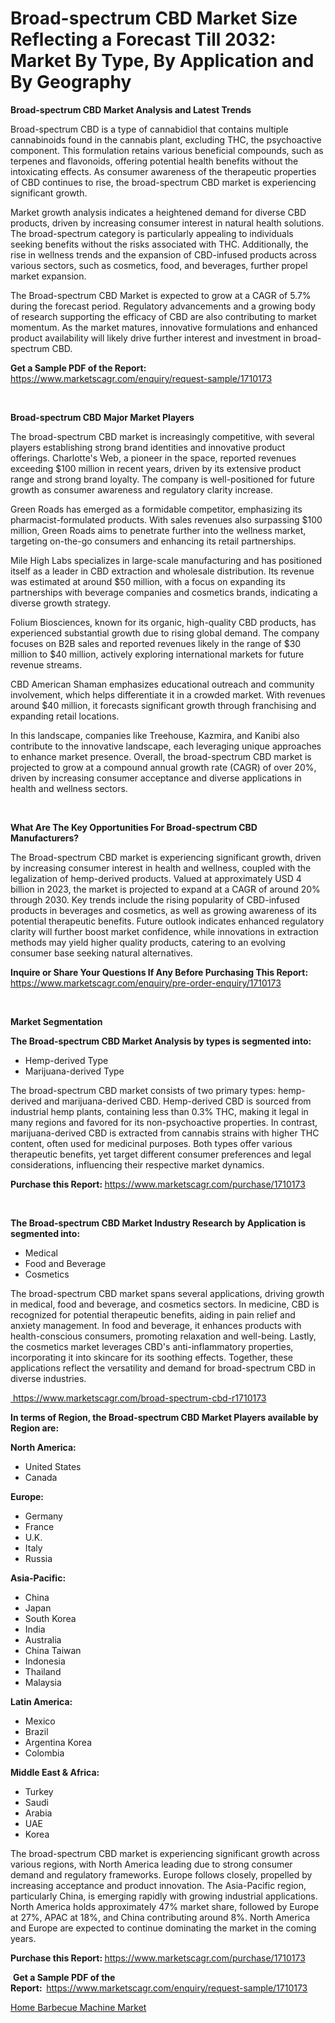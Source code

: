 <p><h1>Broad-spectrum CBD Market Size Reflecting a Forecast Till 2032: Market By Type, By Application and By Geography</h1></p><p><strong>Broad-spectrum CBD Market Analysis and Latest Trends</strong></p>
<p><p>Broad-spectrum CBD is a type of cannabidiol that contains multiple cannabinoids found in the cannabis plant, excluding THC, the psychoactive component. This formulation retains various beneficial compounds, such as terpenes and flavonoids, offering potential health benefits without the intoxicating effects. As consumer awareness of the therapeutic properties of CBD continues to rise, the broad-spectrum CBD market is experiencing significant growth.</p><p>Market growth analysis indicates a heightened demand for diverse CBD products, driven by increasing consumer interest in natural health solutions. The broad-spectrum category is particularly appealing to individuals seeking benefits without the risks associated with THC. Additionally, the rise in wellness trends and the expansion of CBD-infused products across various sectors, such as cosmetics, food, and beverages, further propel market expansion.</p><p>The Broad-spectrum CBD Market is expected to grow at a CAGR of 5.7% during the forecast period. Regulatory advancements and a growing body of research supporting the efficacy of CBD are also contributing to market momentum. As the market matures, innovative formulations and enhanced product availability will likely drive further interest and investment in broad-spectrum CBD.</p></p>
<p><strong>Get a Sample PDF of the Report:&nbsp;</strong> <a href="https://www.marketscagr.com/enquiry/request-sample/1710173?utm_campaign=2136&utm_medium=2&utm_source=Github&utm_content=ia&utm_term=27032025&utm_id=broad-spectrum-cbd">https://www.marketscagr.com/enquiry/request-sample/1710173</a></p>
<p>&nbsp;</p>
<p><strong>Broad-spectrum CBD Major Market Players</strong></p>
<p><p>The broad-spectrum CBD market is increasingly competitive, with several players establishing strong brand identities and innovative product offerings. Charlotte's Web, a pioneer in the space, reported revenues exceeding $100 million in recent years, driven by its extensive product range and strong brand loyalty. The company is well-positioned for future growth as consumer awareness and regulatory clarity increase.</p><p>Green Roads has emerged as a formidable competitor, emphasizing its pharmacist-formulated products. With sales revenues also surpassing $100 million, Green Roads aims to penetrate further into the wellness market, targeting on-the-go consumers and enhancing its retail partnerships.</p><p>Mile High Labs specializes in large-scale manufacturing and has positioned itself as a leader in CBD extraction and wholesale distribution. Its revenue was estimated at around $50 million, with a focus on expanding its partnerships with beverage companies and cosmetics brands, indicating a diverse growth strategy.</p><p>Folium Biosciences, known for its organic, high-quality CBD products, has experienced substantial growth due to rising global demand. The company focuses on B2B sales and reported revenues likely in the range of $30 million to $40 million, actively exploring international markets for future revenue streams.</p><p>CBD American Shaman emphasizes educational outreach and community involvement, which helps differentiate it in a crowded market. With revenues around $40 million, it forecasts significant growth through franchising and expanding retail locations.</p><p>In this landscape, companies like Treehouse, Kazmira, and Kanibi also contribute to the innovative landscape, each leveraging unique approaches to enhance market presence. Overall, the broad-spectrum CBD market is projected to grow at a compound annual growth rate (CAGR) of over 20%, driven by increasing consumer acceptance and diverse applications in health and wellness sectors.</p></p>
<p>&nbsp;</p>
<p><strong>What Are The Key Opportunities For Broad-spectrum CBD Manufacturers?</strong></p>
<p><p>The Broad-spectrum CBD market is experiencing significant growth, driven by increasing consumer interest in health and wellness, coupled with the legalization of hemp-derived products. Valued at approximately USD 4 billion in 2023, the market is projected to expand at a CAGR of around 20% through 2030. Key trends include the rising popularity of CBD-infused products in beverages and cosmetics, as well as growing awareness of its potential therapeutic benefits. Future outlook indicates enhanced regulatory clarity will further boost market confidence, while innovations in extraction methods may yield higher quality products, catering to an evolving consumer base seeking natural alternatives.</p></p>
<p><strong>Inquire or Share Your Questions If Any Before Purchasing This Report:</strong> <a href="https://www.marketscagr.com/enquiry/pre-order-enquiry/1710173?utm_campaign=2136&utm_medium=2&utm_source=Github&utm_content=ia&utm_term=27032025&utm_id=broad-spectrum-cbd">https://www.marketscagr.com/enquiry/pre-order-enquiry/1710173</a></p>
<p>&nbsp;</p>
<p><strong>Market Segmentation</strong></p>
<p><strong>The Broad-spectrum CBD Market Analysis by types is segmented into:</strong></p>
<p><ul><li>Hemp-derived Type</li><li>Marijuana-derived Type</li></ul></p>
<p><p>The broad-spectrum CBD market consists of two primary types: hemp-derived and marijuana-derived CBD. Hemp-derived CBD is sourced from industrial hemp plants, containing less than 0.3% THC, making it legal in many regions and favored for its non-psychoactive properties. In contrast, marijuana-derived CBD is extracted from cannabis strains with higher THC content, often used for medicinal purposes. Both types offer various therapeutic benefits, yet target different consumer preferences and legal considerations, influencing their respective market dynamics.</p></p>
<p><strong>Purchase this Report:&nbsp;</strong><a href="https://www.marketscagr.com/purchase/1710173?utm_campaign=2136&utm_medium=2&utm_source=Github&utm_content=ia&utm_term=27032025&utm_id=broad-spectrum-cbd">https://www.marketscagr.com/purchase/1710173</a></p>
<p>&nbsp;</p>
<p><strong>The Broad-spectrum CBD Market Industry Research by Application is segmented into:</strong></p>
<p><ul><li>Medical</li><li>Food and Beverage</li><li>Cosmetics</li></ul></p>
<p><p>The broad-spectrum CBD market spans several applications, driving growth in medical, food and beverage, and cosmetics sectors. In medicine, CBD is recognized for potential therapeutic benefits, aiding in pain relief and anxiety management. In food and beverage, it enhances products with health-conscious consumers, promoting relaxation and well-being. Lastly, the cosmetics market leverages CBD's anti-inflammatory properties, incorporating it into skincare for its soothing effects. Together, these applications reflect the versatility and demand for broad-spectrum CBD in diverse industries.</p></p>
<p><a href="https://www.marketscagr.com/broad-spectrum-cbd-r1710173?utm_campaign=2136&utm_medium=2&utm_source=Github&utm_content=ia&utm_term=27032025&utm_id=broad-spectrum-cbd">&nbsp;https://www.marketscagr.com/broad-spectrum-cbd-r1710173</a></p>
<p><strong>In terms of Region, the Broad-spectrum CBD Market Players available by Region are:</strong></p>
<p>
    <p> <strong> North America: </strong>
        <ul>
            <li>United States</li>
            <li>Canada</li>
        </ul>
        </p> 
    <p> <strong> Europe: </strong>
        <ul>
            <li>Germany</li>
            <li>France</li>
            <li>U.K.</li>
            <li>Italy</li>
            <li>Russia</li>
        </ul>
        </p> 
    <p> <strong> Asia-Pacific: </strong>
        <ul>
            <li>China</li>
            <li>Japan</li>
            <li>South Korea</li>
            <li>India</li>
            <li>Australia</li>
            <li>China Taiwan</li>
            <li>Indonesia</li>
            <li>Thailand</li>
            <li>Malaysia</li>
        </ul>
        </p> 
    <p> <strong> Latin America: </strong>
        <ul>
            <li>Mexico</li>
            <li>Brazil</li>
            <li>Argentina Korea</li>
            <li>Colombia</li>
        </ul>
        </p> 
    <p> <strong> Middle East & Africa: </strong>
        <ul>
            <li>Turkey</li>
            <li>Saudi</li>
            <li>Arabia</li>
            <li>UAE</li>
            <li>Korea</li>
        </ul>
    </p>
    </p>
<p><p>The broad-spectrum CBD market is experiencing significant growth across various regions, with North America leading due to strong consumer demand and regulatory frameworks. Europe follows closely, propelled by increasing acceptance and product innovation. The Asia-Pacific region, particularly China, is emerging rapidly with growing industrial applications. North America holds approximately 47% market share, followed by Europe at 27%, APAC at 18%, and China contributing around 8%. North America and Europe are expected to continue dominating the market in the coming years.</p></p>
<p><strong>Purchase this Report: </strong><a href="https://www.marketscagr.com/purchase/1710173?utm_campaign=2136&utm_medium=2&utm_source=Github&utm_content=ia&utm_term=27032025&utm_id=broad-spectrum-cbd">https://www.marketscagr.com/purchase/1710173</a></p>
<p>&nbsp;<strong>Get a Sample PDF of the Report:&nbsp;&nbsp;</strong><a href="https://www.marketscagr.com/enquiry/request-sample/1710173?utm_campaign=2136&utm_medium=2&utm_source=Github&utm_content=ia&utm_term=27032025&utm_id=broad-spectrum-cbd">https://www.marketscagr.com/enquiry/request-sample/1710173</a></p>
<p><strong></strong></p>
<p><p><a href="https://github.com/abidomamen/Market-Research-Report-List-1/blob/main/home-barbecue-machine-market.md?utm_campaign=2136&utm_medium=2&utm_source=Github&utm_content=ia&utm_term=27032025&utm_id=broad-spectrum-cbd">Home Barbecue Machine Market</a></p></p>